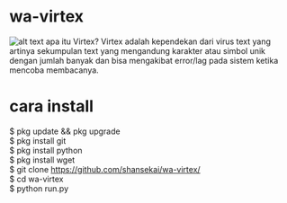 # wa-virtex
![alt text](https://raw.githubusercontent.com/nikkixploit/wa-virtex/master/virtex_nikkixploit.jpg)
apa itu Virtex?
Virtex adalah kependekan dari virus text yang artinya sekumpulan text yang mengandung karakter atau simbol unik dengan jumlah banyak dan bisa mengakibat error/lag pada sistem ketika mencoba membacanya.
# cara install
$ pkg update && pkg upgrade<br>
$ pkg install git<br>
$ pkg install python<br>
$ pkg install wget<br>
$ git clone https://github.com/shansekai/wa-virtex/<br>
$ cd wa-virtex<br>
$ python run.py
